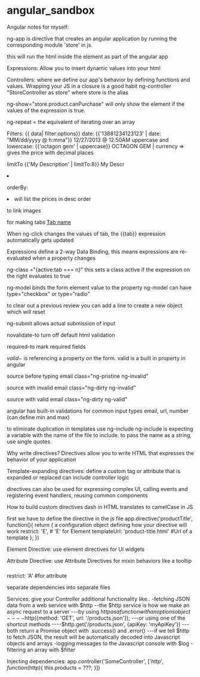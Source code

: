 angular_sandbox
===============

Angular notes for myself:

ng-app is directive that creates an angular application by running the corresponding module 'store' in js. 

this will run the html inside the element as part of the angular app

Expressions:
Allow you to insert dynamic values into your html

Controllers:
where we define our app's behavior by defining functions and values.
Wrapping your JS in a closure is a good habit
ng-controller
"StoreController as store" where store is the alias

ng-show="store.product.canPurchase" will only show the element if the values of the expression is true.

ng-repeat = the equivalent of iterating over an array

Filters:
{{ data| filter:options}}
date:
{{'13881234123123' | date: "MM/dd/yyyy @ h:mma"}} 12/27/2013 @ 12:50AM
uppercase and lowercase:
{{'octagon gem' | uppercase}} OCTAGON GEM
| currency => gives the price with decimal places

limitTo
{{'My Description' | limitTo:8}} My Descr
<li ng-repeat="product in store.products | limitTo:3">

orderBy:
<li ng-repeat="product in store.products | orderBy: '-price'">
will list the prices in desc order

to link images 
<img ng-src="{{product.images[0].full}}"/>

for making tabs
<a href ng-click="tab = 1"> Tab name</a>

When ng-click changes the values of tab, the {{tab}} expression automatically gets updated

Expressions define a 2-way Data Binding, this means expressions are re-evaluated when a property changes

ng-class ="{active:tab === n}"
this sets a class active if the expression on the right evaluates to true

ng-model binds the form element value to the property
	ng-model can have type="checkbox" or type="radio"

to clear out a previous review you can add a line to create a new object which will reset

ng-submit allows actual submission of input

novalidate-to turn off default html validation

required-to mark required fields

$valid-$ is referencing a property on the form. valid is a built in property in angular

source before typing email
class="ng-pristine ng-invalid"

source with invalid email
class="ng-dirty ng-invalid"

source with valid email
class="ng-dirty ng-valid"

angular has built-in validations for common input types
email, url, number (can define min and max)

to eliminate duplication in templates use ng-include
ng-include is expecting a variable with the name of the file to include. to pass the name as 
a string, use single quotes 

Why write directives?
Directives allow you to write HTML that expresses the behavior of your application

Template-expanding directives:
	define a custom tag or attribute that is expanded or replaced
	can include controller logic 

directives can also be used for expressing complex UI, calling events and registering event handlers, reusing common components

How to build custom directives
	dash in HTML translates to camelCase in JS

first we have to define the directive in the js file
	app.directive('productTitle', function(){
	return {
		a configuration object defining how your directive will work
			restrict: 'E',						# 'E' for Element
			templateUrl: 'product-title.html'	#Url of a template
		};
	})	

Element Directive: use element directives for UI widgets 
<product-title></product-title>

Attribute Directive: use Attribute Directives for mixin behaviors like a tooltip
<h3 product-title></h3>
restrict: 'A' #for attribute

separate dependencies into separate files

Services: give your Controller additional functionality like..
-fetching JSON data from a web service with $http
--the $http service is how we make an async request to a server
---by using $http as a function with an options object
----$http({method: 'GET', url: '/products.json'});
---or using one of the shortcut methods
----$http.get('/products.json', {apiKey: 'myApiKey'})
---both return a Promise object with .success() and .error()
---if we tell $http to fetch JSON, the result will be automatically decoded into Javascript objects and arrays
-logging messages to the Javascript console with $log
-filtering an array with $filter

Injecting dependencies:
app.controller('SomeController', ['$http', function($http){
	this.products = ???;
}])





















	
